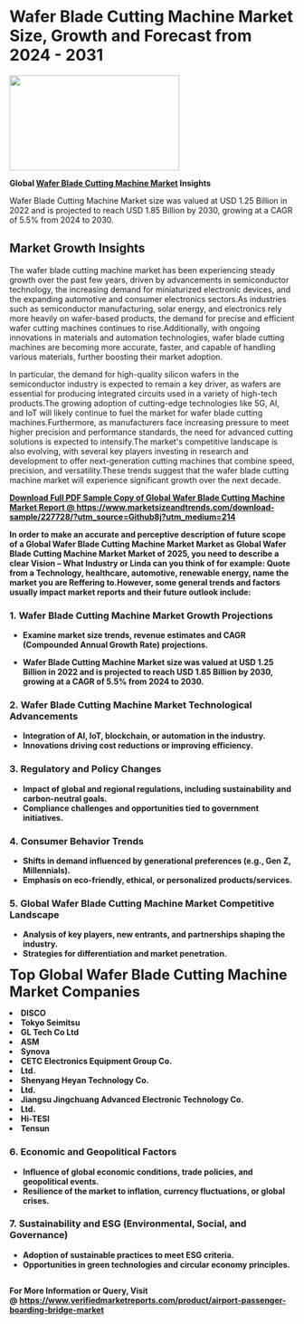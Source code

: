 <H1>Wafer Blade Cutting Machine Market Size, Growth and Forecast from 2024 - 2031</H1><img class="aligncenter size-medium wp-image-584254" src="https://thirdeyenews.in/wp-content/uploads/2024/09/Global-Market-Research-300x168.jpeg" alt="" width="300" height="168" /><p><strong>Global&nbsp;<a href="https://www.marketsizeandtrends.com/download-sample/227728/?utm_source=Github8j?utm_medium=214">Wafer Blade Cutting Machine Market</a> Insights</strong></p><p>Wafer Blade Cutting Machine Market size was valued at USD 1.25 Billion in 2022 and is projected to reach USD 1.85 Billion by 2030, growing at a CAGR of 5.5% from 2024 to 2030.</p><p><h2>Market Growth Insights</h2> <p>The wafer blade cutting machine market has been experiencing steady growth over the past few years, driven by advancements in semiconductor technology, the increasing demand for miniaturized electronic devices, and the expanding automotive and consumer electronics sectors.As industries such as semiconductor manufacturing, solar energy, and electronics rely more heavily on wafer-based products, the demand for precise and efficient wafer cutting machines continues to rise.Additionally, with ongoing innovations in materials and automation technologies, wafer blade cutting machines are becoming more accurate, faster, and capable of handling various materials, further boosting their market adoption.</p> <p><strong><a href="#"></a></strong></p> <p>In particular, the demand for high-quality silicon wafers in the semiconductor industry is expected to remain a key driver, as wafers are essential for producing integrated circuits used in a variety of high-tech products.The growing adoption of cutting-edge technologies like 5G, AI, and IoT will likely continue to fuel the market for wafer blade cutting machines.Furthermore, as manufacturers face increasing pressure to meet higher precision and performance standards, the need for advanced cutting solutions is expected to intensify.The market's competitive landscape is also evolving, with several key players investing in research and development to offer next-generation cutting machines that combine speed, precision, and versatility.These trends suggest that the wafer blade cutting machine market will experience significant growth over the next decade.</p> <p><strong><a href="#"></p><p><span class=""><strong>Download Full PDF Sample Copy of Global Wafer Blade Cutting Machine Market Report</strong> @ <a href="https://www.marketsizeandtrends.com/download-sample/227728/?utm_source=Github8j?utm_medium=214" target="_blank">https://www.marketsizeandtrends.com/download-sample/227728/?utm_source=Github8j?utm_medium=214</a></span></p><p>In order to make an accurate and perceptive description of future scope of a Global&nbsp;Wafer Blade Cutting Machine Market Market as Global&nbsp;Wafer Blade Cutting Machine Market Market of 2025, you need to describe a clear Vision &ndash; What Industry or Linda can you think of for example: Quote from a Technology, healthcare, automotive, renewable energy, name the market you are Reffering to.However, some general trends and factors usually impact market reports and their future outlook include:</p><h3>1.&nbsp;<strong>Wafer Blade Cutting Machine Market Growth Projections</strong></h3><ul><li>Examine market size trends, revenue estimates and CAGR (Compounded Annual Growth Rate) projections.</li><li><p>Wafer Blade Cutting Machine Market size was valued at USD 1.25 Billion in 2022 and is projected to reach USD 1.85 Billion by 2030, growing at a CAGR of 5.5% from 2024 to 2030.</p></li></ul><h3>2.&nbsp;<strong>Wafer Blade Cutting Machine Market Technological Advancements</strong></h3><ul><li>Integration of AI, IoT, blockchain, or automation in the industry.</li><li>Innovations driving cost reductions or improving efficiency.</li></ul><h3>3.&nbsp;<strong>Regulatory and Policy Changes</strong></h3><ul><li>Impact of global and regional regulations, including sustainability and carbon-neutral goals.</li><li>Compliance challenges and opportunities tied to government initiatives.</li></ul><h3>4.&nbsp;<strong>Consumer Behavior Trends</strong></h3><ul><li>Shifts in demand influenced by generational preferences (e.g., Gen Z, Millennials).</li><li>Emphasis on eco-friendly, ethical, or personalized products/services.</li></ul><h3>5.&nbsp;<strong>Global Wafer Blade Cutting Machine Market Competitive Landscape</strong></h3><ul><li>Analysis of key players, new entrants, and partnerships shaping the industry.</li><li>Strategies for differentiation and market penetration.</li></ul><p data-pm-slice="1 1 []"><span style="color: inherit; font-family: inherit; font-size: 25px;">Top Global Wafer Blade Cutting Machine Market Companies</span></p><div class="" data-test-id=""><p><li>DISCO</li><li> Tokyo Seimitsu</li><li> GL Tech Co Ltd</li><li> ASM</li><li> Synova</li><li> CETC Electronics Equipment Group Co.</li><li> Ltd.</li><li> Shenyang Heyan Technology Co.</li><li> Ltd.</li><li> Jiangsu Jingchuang Advanced Electronic Technology Co.</li><li> Ltd.</li><li> Hi-TESI</li><li> Tensun</li></p></div><h3>6.&nbsp;<strong>Economic and Geopolitical Factors</strong></h3><ul><li>Influence of global economic conditions, trade policies, and geopolitical events.</li><li>Resilience of the market to inflation, currency fluctuations, or global crises.</li></ul><h3>7.&nbsp;<strong>Sustainability and ESG (Environmental, Social, and Governance)</strong></h3><ul><li>Adoption of sustainable practices to meet ESG criteria.</li><li>Opportunities in green technologies and circular economy principles.</li></ul><h2><strong style="font-size: 14px;">For More Information or Query, Visit @&nbsp;</strong><a style="background-color: #ffffff; font-size: 14px;" href="https://www.marketsizeandtrends.com/report/wafer-blade-cutting-machine-market/" target="_blank">https://www.verifiedmarketreports.com/product/airport-passenger-boarding-bridge-market</a></h2>